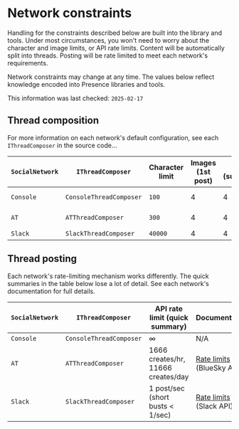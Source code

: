 # Network constraints

Handling for the constraints described below are built into the library and tools. Under most circumstances, you won't need to worry about the character and image limits, or API rate limits. Content will be automatically split into threads. Posting will be rate limited to meet each network's requirements.

Network constraints may change at any time. The values below reflect knowledge encoded into Presence libraries and tools.

This information was last checked: `2025-02-17`

## Thread composition

For more information on each network's default configuration, see each `IThreadComposer` in the source code...

| `SocialNetwork` | `IThreadComposer`       | Character limit | Images (1st post) | Images (subsequently) | Notes       |
| --------------- | ----------------------- | --------------- | ----------------- | --------------------- | ----------- |
| `Console`       | `ConsoleThreadComposer` | `100`           | 4                 | 4                     | For testing |
| `AT`            | `ATThreadComposer`      | `300`           | 4                 | 4                     | eg. BlueSky |
| `Slack`         | `SlackThreadComposer`   | `40000`         | 4                 | 4                     |             |

## Thread posting

Each network's rate-limiting mechanism works differently. The quick summaries in the table below lose a lot of detail. See each network's documentation for full details.

| `SocialNetwork` | `IThreadComposer`       | API rate limit (quick summary)     | Documentation                                                                       |
| --------------- | ----------------------- | ---------------------------------- | ----------------------------------------------------------------------------------- |
| `Console`       | `ConsoleThreadComposer` | ∞                                  | N/A                                                                                 |
| `AT`            | `ATThreadComposer`      | 1666 creates/hr, 11666 creates/day | [Rate limits](https://docs.bsky.app/docs/advanced-guides/rate-limits) (BlueSky API) |
| `Slack`         | `SlackThreadComposer`   | 1 post/sec (short busts < 1/sec)   | [Rate limits](https://api.slack.com/apis/rate-limits) (Slack API)                   |
